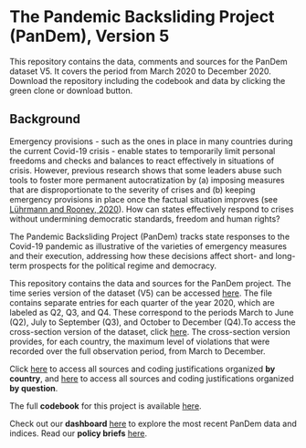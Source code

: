 # The Pandemic Backsliding Project (PanDem), Version 5

This repository contains the data, comments and sources for the PanDem dataset V5. It covers the period from March 2020 to December 2020. Download the repository including the codebook and data by clicking the green clone or download button.

## Background

Emergency provisions - such as the ones in place in many countries during the current Covid-19 crisis - enable states to temporarily limit personal freedoms and checks and balances to react effectively in situations of crisis. However, previous research shows that some leaders abuse such tools to foster more permanent autocratization by (a) imposing measures that are disproportionate to the severity of crises and (b) keeping emergency provisions in place once the factual situation improves (see [Lührmann and Rooney, 2020](https://www.v-dem.net/media/filer_public/31/1d/311d5d45-8747-45a4-b46f-37aa7ad8a7e8/wp_85.pdf)). How can states effectively respond to crises without undermining democratic standards, freedom and human rights? 

The Pandemic Backsliding Project (PanDem) tracks state responses to the Covid-19 pandemic as illustrative of the varieties of emergency measures and their execution, addressing how these decisions affect short- and long-term prospects for the political regime and democracy. 

This repository contains the data and sources for the PanDem project. The time series version of the dataset (V5) can be accessed [here](https://github.com/vdeminstitute/pandem/tree/master/csv_files/PanDem_ts_V5.csv). The file contains separate entries for each quarter of the year 2020, which are labeled as Q2, Q3, and Q4. These correspond to the periods March to June (Q2), July to September (Q3), and October to December (Q4).To access the cross-section version of the dataset, click [here](https://github.com/vdeminstitute/pandem/tree/master/csv_files/PanDem_ts_V5.csv). The cross-section version provides, for each country, the maximum level of violations that were recorded over the full observation period, from March to December. 

Click [here](https://github.com/vdeminstitute/pandem/tree/master/by_country) to access all sources and coding justifications organized **by country**, and [here](https://github.com/vdeminstitute/pandem/tree/master/by_question) to access all sources and coding justifications organized **by question**. 

The full **codebook** for this project is available [here](https://github.com/vdeminstitute/pandem/blob/master/codebook/pandem_codebook_V5.pdf).  

Check out our **dashboard** [here](https://www.v-dem.net/en/analysis/PanDem/) to explore the most recent PanDem data and indices. Read our **policy briefs** [here](https://www.v-dem.net/en/publications/briefing-papers/).


